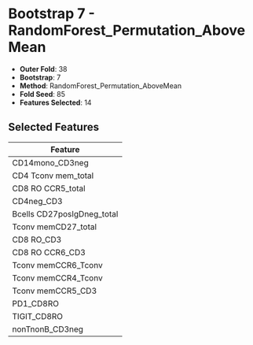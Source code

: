 # Bootstrap 7 - RandomForest_Permutation_AboveMean

- **Outer Fold**: 38
- **Bootstrap**: 7
- **Method**: RandomForest_Permutation_AboveMean
- **Fold Seed**: 85
- **Features Selected**: 14

## Selected Features

| Feature |
|---------|
| CD14mono_CD3neg |
| CD4 Tconv mem_total |
| CD8 RO CCR5_total |
| CD4neg_CD3 |
| Bcells CD27posIgDneg_total |
| Tconv memCD27_total |
| CD8 RO_CD3 |
| CD8 RO CCR6_CD3 |
| Tconv memCCR6_Tconv |
| Tconv memCCR4_Tconv |
| Tconv memCCR5_CD3 |
| PD1_CD8RO |
| TIGIT_CD8RO |
| nonTnonB_CD3neg |
